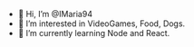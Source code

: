 - 👋 Hi, I’m @IMaria94
- 👀 I’m interested in VideoGames, Food, Dogs.
- 🌱 I’m currently learning Node and React.


<!---
IMaria94/IMaria94 is a ✨ special ✨ repository because its `README.md` (this file) appears on your GitHub profile.
You can click the Preview link to take a look at your changes.
--->
